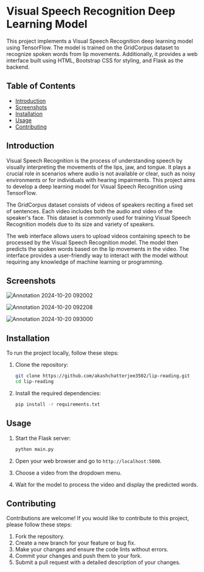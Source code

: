 # Visual Speech Recognition Deep Learning Model

This project implements a Visual Speech Recognition deep learning model using TensorFlow. The model is trained on the GridCorpus dataset to recognize spoken words from lip movements. Additionally, it provides a web interface built using HTML, Bootstrap CSS for styling, and Flask as the backend.

## Table of Contents
- [Introduction](#introduction)
- [Screenshots](#screenshots)
- [Installation](#installation)
- [Usage](#usage)
- [Contributing](#contributing)

## Introduction

Visual Speech Recognition is the process of understanding speech by visually interpreting the movements of the lips, jaw, and tongue. It plays a crucial role in scenarios where audio is not available or clear, such as noisy environments or for individuals with hearing impairments. This project aims to develop a deep learning model for Visual Speech Recognition using TensorFlow.

The GridCorpus dataset consists of videos of speakers reciting a fixed set of sentences. Each video includes both the audio and video of the speaker's face. This dataset is commonly used for training Visual Speech Recognition models due to its size and variety of speakers.

The web interface allows users to upload videos containing speech to be processed by the Visual Speech Recognition model. The model then predicts the spoken words based on the lip movements in the video. The interface provides a user-friendly way to interact with the model without requiring any knowledge of machine learning or programming.

## Screenshots
![Annotation 2024-10-20 092002](https://github.com/user-attachments/assets/a5edc04d-3f75-4c0b-9b12-6ae30907841c)

![Annotation 2024-10-20 092208](https://github.com/user-attachments/assets/0fea95c1-8c3b-4b73-801f-718df60404f4)

![Annotation 2024-10-20 093000](https://github.com/user-attachments/assets/ab474d2a-d8e8-4e73-8432-4a6b8bb1acd8)

## Installation

To run the project locally, follow these steps:

1. Clone the repository:
   ```bash
   git clone https://github.com/akashchatterjee3502/lip-reading.git
   cd lip-reading
   ```

2. Install the required dependencies:
   ```bash
   pip install -r requirements.txt
   ```

## Usage

1. Start the Flask server:
   ```bash
   python main.py
   ```

2. Open your web browser and go to `http://localhost:5000`.

3. Choose a video from the dropdown menu.

4. Wait for the model to process the video and display the predicted words.

## Contributing

Contributions are welcome! If you would like to contribute to this project, please follow these steps:

1. Fork the repository.
2. Create a new branch for your feature or bug fix.
3. Make your changes and ensure the code lints without errors.
4. Commit your changes and push them to your fork.
5. Submit a pull request with a detailed description of your changes.

